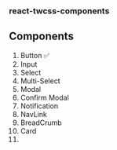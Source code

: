 ### react-twcss-components

## Components

1. Button ✅
2. Input
3. Select
4. Multi-Select
5. Modal
6. Confirm Modal
7. Notification
8. NavLink
9. BreadCrumb
10. Card
11.
